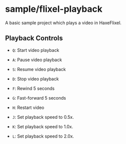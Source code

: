 # sample/flixel-playback

A basic sample project which plays a video in HaxeFlixel.

## Playback Controls

- `Q`: Start video playback

- `A`: Pause video playback
- `S`: Resume video playback
- `D`: Stop video playback
- `F`: Rewind 5 seconds
- `G`: Fast-forward 5 seconds
- `H`: Restart video
- `J`: Set playback speed to 0.5x.
- `K`: Set playback speed to 1.0x.
- `L`: Set playback speed to 2.0x.
